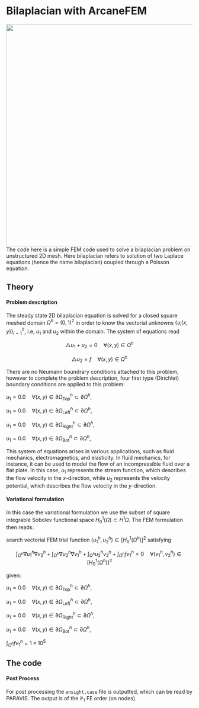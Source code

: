 # Bilaplacian with ArcaneFEM #


<img width="600" align="left" src="https://github.com/arcaneframework/arcanefem/assets/52162083/9f183f44-cc7c-40cb-9b6b-8fefdf0f94bf"/>


The code here is a simple FEM code used to solve a bilaplacian problem on unstructured 2D mesh. Here bilaplacian refers to solution of two Laplace equations (hence the name bilaplacian) coupled through a Poisson equation.



## Theory ##

#### Problem description ####

The steady state 2D bilaplacian equation is solved for a closed square meshed domain $\Omega^h = (0,1)^2$ in order to know the vectorial unknowns $\{u_i(x,y)\}_{i=1}^2$, i.e, $u_1$ and $u_2$ within the domain. The system of equations read

$$\triangle u_1 + u_2  = 0  \quad \forall (x,y)\in\Omega^h $$

$$\triangle u_2  = f  \quad \forall (x,y)\in\Omega^h $$

There are no Neumann boundrary conditions attached to this problem, however to complete the problem description,  four first type (Dirichlet) boundary conditions are applied to this problem:

$u_1 = 0.0  \quad \forall(x,y)\in\partial\Omega^h_{\text{Top}}\subset\partial \Omega^h,$

$u_1 = 0.0  \quad \forall(x,y)\in\partial\Omega^h_{\text{Left}}\subset\partial \Omega^h,$

$u_1 = 0.0  \quad \forall(x,y)\in\partial\Omega^h_{\text{Right}}\subset\partial \Omega^h,$

$u_1 = 0.0  \quad \forall(x,y)\in\partial\Omega^h_{\text{Bot}}\subset\partial \Omega^h,$


This system of equations arises in various applications, such as fluid mechanics, electromagnetics, and elasticity. In fluid mechanics, for instance, it can be used to model the flow of an incompressible fluid over a flat plate. In this case, $u_1$ represents the stream function, which describes the flow velocity in the $x$-direction, while $u_2$ represents the velocity potential, which describes the flow velocity in the $y$-direction.

#### Variational formulation


In this case  the variational formulation we use the subset of square integrable Sobolev functional space   $H^1_{0}(\Omega) \subset H^1{\Omega}$. The FEM formulation then reads:

search vectorial FEM trial function $(u^h_1,u^h_2)\in\left[H^1_0(\Omega^h)\right]^2$ satisfying

$$ \int_{\Omega^h}\nabla u^h_1 \nabla  v_2^h +  \int_{\Omega^h}\nabla u^h_2 \nabla  v_1^h + \int_{\Omega^h} u^h_2   v_2^h + \int_{\Omega^h}f v_1^h = 0 \quad \forall (v_1^h,v_2^h)\in \left[H^1_0(\Omega^h)\right]^2$$

given:

$u_1 = 0.0  \quad \forall(x,y)\in\partial\Omega^h_{\text{Top}}\subset\partial \Omega^h,$

$u_1 = 0.0  \quad \forall(x,y)\in\partial\Omega^h_{\text{Left}}\subset\partial \Omega^h,$

$u_1 = 0.0  \quad \forall(x,y)\in\partial\Omega^h_{\text{Right}}\subset\partial \Omega^h,$

$u_1 = 0.0  \quad \forall(x,y)\in\partial\Omega^h_{\text{Bot}}\subset\partial \Omega^h,$

$\int_{\Omega^h}f v_1^h=1\times10^5$



## The code ##



#### Post Process ####

For post processing the `ensight.case` file is outputted, which can be read by PARAVIS. The output is of the $\mathbb{P}_1$ FE order (on nodes).

